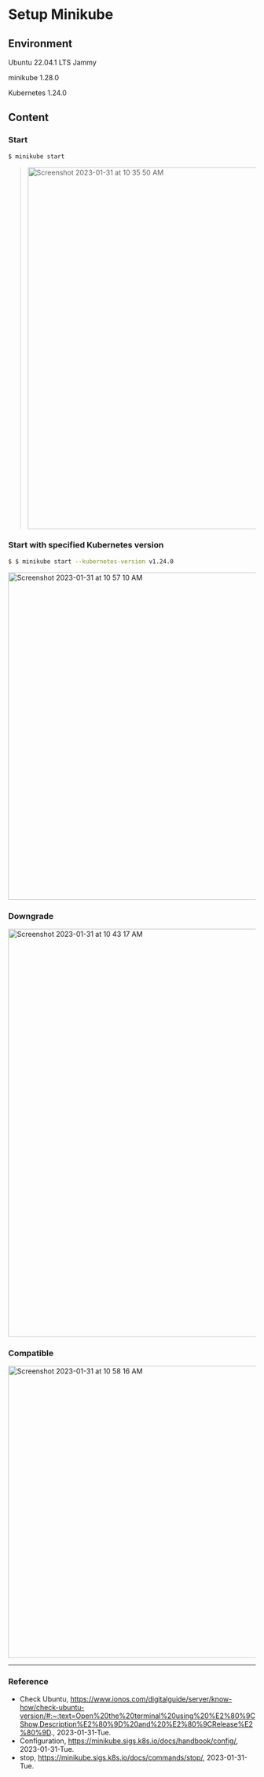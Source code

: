 # Setup Minikube

## Environment

Ubuntu 22.04.1 LTS Jammy

minikube 1.28.0

Kubernetes 1.24.0

## Content

### Start

```Bash
$ minikube start
```

> <img width="736" alt="Screenshot 2023-01-31 at 10 35 50 AM" src="https://user-images.githubusercontent.com/20737479/215636893-e42997d5-c5ec-4e2d-97c7-6ed7057c907f.png">

### Start with specified Kubernetes version

```Bash
$ $ minikube start --kubernetes-version v1.24.0
```

<img width="666" alt="Screenshot 2023-01-31 at 10 57 10 AM" src="https://user-images.githubusercontent.com/20737479/215640086-42e6f732-249b-4201-aa2a-dabdad3bbb6a.png">

### Downgrade

<img width="830" alt="Screenshot 2023-01-31 at 10 43 17 AM" src="https://user-images.githubusercontent.com/20737479/215638025-06b59d66-6a05-48db-8601-af1af6c9b6cd.png">

### Compatible

<img width="594" alt="Screenshot 2023-01-31 at 10 58 16 AM" src="https://user-images.githubusercontent.com/20737479/215640286-49517ef7-3de4-4461-bbf7-fc2b32f643f5.png">

---

### Reference
- Check Ubuntu, https://www.ionos.com/digitalguide/server/know-how/check-ubuntu-version/#:~:text=Open%20the%20terminal%20using%20%E2%80%9CShow,Description%E2%80%9D%20and%20%E2%80%9CRelease%E2%80%9D., 2023-01-31-Tue.
- Configuration, https://minikube.sigs.k8s.io/docs/handbook/config/, 2023-01-31-Tue.
- stop, https://minikube.sigs.k8s.io/docs/commands/stop/, 2023-01-31-Tue.
